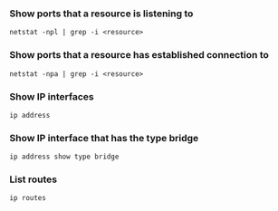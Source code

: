 ### Show ports that a resource is listening to
```
netstat -npl | grep -i <resource>
```

### Show ports that a resource has established connection to
```
netstat -npa | grep -i <resource>
```

### Show IP interfaces
```
ip address
```

### Show IP interface that has the type bridge
```
ip address show type bridge
```

### List routes
```
ip routes
```